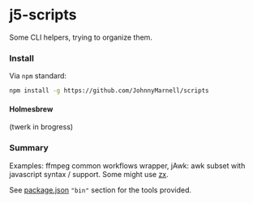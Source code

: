 # j5-scripts
Some CLI helpers, trying to organize them.

### Install
Via `npm` standard:
```bash
npm install -g https://github.com/JohnnyMarnell/scripts
```

#### Holmesbrew
(twerk in brogress)

### Summary
Examples: ffmpeg common workflows wrapper, jAwk: awk subset with javascript syntax / support.
Some might use [zx](https://github.com/google/zx).

See [package.json](./package.json) `"bin"` section for the tools provided.
